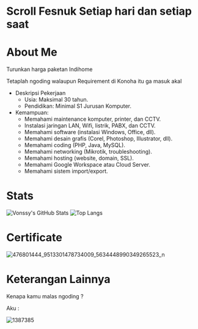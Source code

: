 # Scroll Fesnuk Setiap hari dan setiap saat

# About Me
Turunkan harga paketan Indihome

Tetaplah ngoding walaupun Requirement di Konoha itu ga masuk akal

- Deskripsi Pekerjaan
    - Usia: Maksimal 30 tahun.
    - Pendidikan: Minimal S1 Jurusan Komputer.
- Kemampuan:
    - Memahami maintenance komputer, printer, dan CCTV.
    - Instalasi jaringan LAN, Wifi, listrik, PABX, dan CCTV.
    - Memahami software (instalasi Windows, Office, dll).
    - Memahami desain grafis (Corel, Photoshop, Illustrator, dll).
    - Memahami coding (PHP, Java, MySQL).
    - Memahami networking (Mikrotik, troubleshooting).
    - Memahami hosting (website, domain, SSL).
    - Memahami Google Workspace atau Cloud Server.
    - Memahami sistem import/export.

# Stats

![Vonssy's GitHub Stats](https://github-readme-stats.vercel.app/api?username=ssyahbandi&show_icons=true&theme=radical)
![Top Langs](https://github-readme-stats.vercel.app/api/top-langs/?username=ssyahbandi&layout=compact&theme=radical)

# Certificate

![476801444_9513301478734009_5634448990349265523_n](https://github.com/user-attachments/assets/37a0cb16-6327-47d2-802c-ab8fc44b029a)

# Keterangan Lainnya

Kenapa kamu malas ngoding ?

Aku :

![1387385](https://github.com/user-attachments/assets/6fefcba7-ccbb-45d6-a78c-c2ee263a6829)
